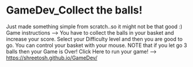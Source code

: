 # GameDev_Collect the balls!
Just made something simple from scratch..so it might not be that good :)
Game instructions --> You have to collect the balls in your basket and increase your score.
                      Select your Difficulty level and then you are good to go.
                      You can control your basket with your mouse. NOTE that if you let go 3 balls then your Game is Over!
                      Click Here to run your game! --> https://shreetosh.github.io/GameDev/
